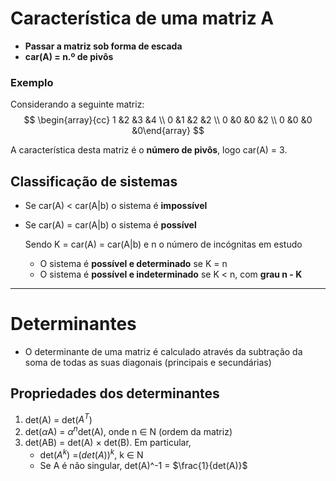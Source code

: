 
# Característica de uma matriz A

- **Passar a matriz sob forma de escada**
- **car(A) = n.º de pivôs**
### Exemplo
Considerando a seguinte matriz:
 $$ \begin{array}{cc} 1 &2 &3 &4 \\ 0 &1 &2 &2 \\ 0 &0 &0 &2 \\ 0 &0 &0 &0\end{array} $$

A característica desta matriz é o **número de pivôs**, logo car(A) = 3.
## Classificação de sistemas

- Se car(A) < car(A|b) o sistema é **impossível**
- Se car(A) = car(A|b) o sistema é **possível**

	Sendo K = car(A) = car(A|b) e n o número de incógnitas em estudo
	
	- O sistema é **possível e determinado** se K = n
	- O sistema é **possível e indeterminado** se K < n, com **grau n - K**


---
# Determinantes

-  O determinante de uma matriz é calculado através da subtração da soma de todas as suas diagonais (principais e secundárias)

## Propriedades dos determinantes

1. det(A) = det($A^T$)
2. det($\alpha$A) = $\alpha^n$det(A), onde n $\in$ N (ordem da matriz)
3. det(AB) = det(A) $\times$ det(B). Em particular,
	- det($A^k$) =$(det(A))^k$, k $\in$ N
	- Se A é não singular, det(A)^-1 = $\frac{1}{det(A)}$





